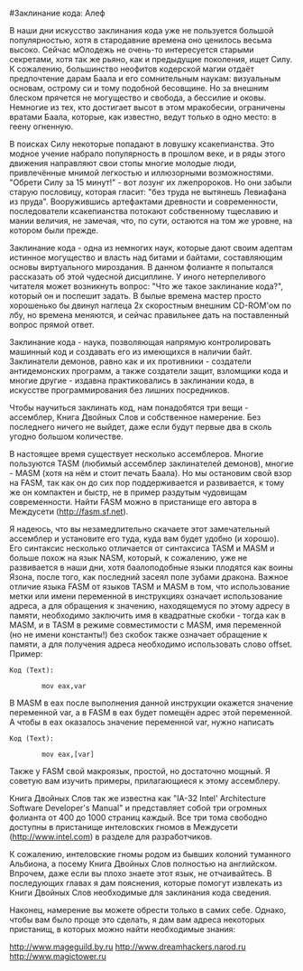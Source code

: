 #Заклинание кода: Алеф

В наши дни искусство заклинания кода уже не пользуется большой популярностью, хотя в стародавние времена оно ценилось весьма высоко. Сейчас мОлодежь не очень-то интересуется старыми секретами, хотя так же рьяно, как и предыдущие поколения, ищет Силу. К сожалению, большинство неофитов кодерской магии отдаёт предпочтение дарам Баала и его сомнительным наукам: визуальным основам, острому си и тому подобной бесовщине. Но за внешним блеском прячется не могущество и свобода, а бессилие и оковы. Немногие из тех, кто достигает высот в этом мракобесии, ограничены вратами Баала, которые, как известно, ведут только в одно место: в геену огненную.

В поисках Силу некоторые попадают в ловушку ксакепианства. Это модное учение набрало популярность в прошлом веке, и в ряды этого движения направляют свои стопы многие молодые люди, привлечённые мнимой легкостью и иллюзорными возможностями. "Обрети Силу за 15 минут!" - вот лозунг их лжепророков. Но они забыли старую пословицу, которая гласит: "без труда не вытянешь Левиафана из пруда". Вооружившись артефактами древности и современности, последователи ксакепианства потокают собственному тщеславию и мании величия, не замечая, что, по сути, остаются на том же уровне, на котором были прежде.

Заклинание кода - одна из немногих наук, которые дают своим адептам истинное могущество и власть над битами и байтами, составляющим основы виртуального мироздания. В данном фолианте я попытался рассказать об этой чудесной дисциплине. У иного нетерпеливого читателя может возникнуть вопрос: "Что же такое заклинание кода?", который он и поспешит задать. В былые времена мастер просто хорошенько бы двинул наглеца 2х скоростным внешним CD-ROM'ом по лбу, но времена меняются, и сейчас правильнее дать на поставленный вопрос прямой ответ.

Заклинание кода - наука, позволяющая напрямую контролировать машинный код и создавать его из имеющихся в наличии байт. Заклинатели демонов, равно как и их противники - создатели антидемонских программ, а также создатели защит, взломщики кода и многие другие - издавна практиковались в заклинании кода, в искусстве программирования без лишних посредников.

Чтобы научиться заклинать код, нам понадобятся три вещи - ассемблер, Книга Двойных Слов и собственное намерение. Без последнего ничего не выйдет, даже если будут первые два в сколь угодно большом количестве.

В настоящее время существует несколько ассемблеров. Многие пользуются TASM (любимый ассемблер заклинателей демонов), многие - MASM (хотя на нём и стоит печать Баала). Но мы остановим свой взор на FASM, так как он до сих пор поддерживается и развивается, к тому же он компактен и быстр, не в пример раздутым чудовищам современности. Найти FASM можно в пристанище его автора в Междусети (http://fasm.sf.net).

Я надеюсь, что вы незамедлительно скачаете этот замечательный ассемблер и установите его туда, куда вам будет удобно (и хорошо). Его синтаксис несколько отличается от синтаксиса TASM и MASM и больше похож на язык NASM, который, к сожалению, уже не развивается в наши дни, хотя баалоподобные языки плодятся как воины Язона, после того, как последний засеял поле зубами дракона. Важное отличие языка FASM от языков TASM и MASM в том, что использование метки или имени переменной в инструкциях означает использование адреса, а для обращения к значению, находящемуся по этому адресу в памяти, необходимо заключить имя в квадратные скобки - тогда как в MASM, и в TASM в режиме совместимости с MASM, имя переменной (но не имени константы!) без скобок также означает обращение к памяти, а для получения адреса необходимо использовать слово offset. Пример:

```assembly
Код (Text):

        mov eax,var
```

В MASM в eax после выполнения данной инструкции окажется значение переменной var, а в FASM в eax будет помещён адрес этой переменной. А чтобы в eax оказалось значение переменной var, нужно написать

```assembly
Код (Text):
 
        mov eax,[var]
```

Также у FASM свой макроязык, простой, но достаточно мощный. Я советую вам изучить примеры, прилагающиеся к этому ассемблеру.

Книга Двойных Слов так же известна как "IA-32 Intel' Architecture Software Developer's Manual" и представляет собой три огромных фолианта от 400 до 1000 страниц каждый. Все три тома свободно доступны в пристанище интеловских гномов в Междусети (http://www.intel.com) в разделе для разработчиков.

К сожалению, интеловские гномы родом из бывших колоний туманного Альбиона, а посему Книга Двойных Слов полностью на английском. Впрочем, даже если вы плохо знаете этот язык, не отчаивайтесь. В последующих главах я дам пояснения, которые помогут извлекать из Книги Двойных Слов необходимые для заклинания кода сведения.

Наконец, намерение вы можете обрести только в самих себе. Однако, чтобы вам было проще это сделать, я дам вам адреса некоторых пристанищ, в которых можно найти необходимые знания:

http://www.mageguild.by.ru http://www.dreamhackers.narod.ru http://www.magictower.ru
